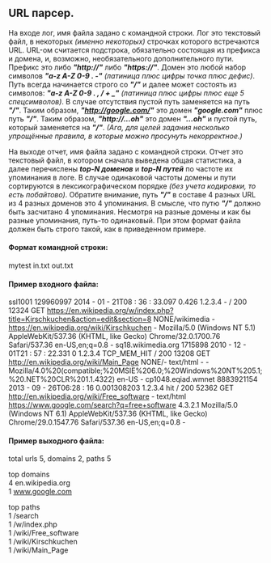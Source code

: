 ## URL парсер.
На входе лог, имя файла задано с командной строки.
Лог это текстовый файл, в некоторых *(именно некоторых)* строчках которого встречаются URL.
URL-ом считается подстрока, обязательно состоящая из префикса и домена, и, возможно, необязательного дополнительного пути.
Префикс это либо ***"http://"*** либо ***"https://"***.
Домен это любой набор символов ***"a-z A-Z 0-9 . -"*** *(латиница плюс цифры точка плюс дефис)*.
Путь всегда начинается строго со ***"/"*** и далее может состоять из символов: ***"a-z A-Z 0-9 . , / + _"*** *(латиница плюс цифры плюс еще 5 спецсимволов)*.
В случае отсутствия пустой путь заменяется на путь ***"/"***.
Таким образом, ***"http://google.com/"*** это домен ***"google.com"*** плюс путь ***"/"***.
Таким образом, ***"http://...oh"*** это домен ***"...oh"*** и пустой путь, который заменяется на ***"/"***.
*(Ага, для целей задания несколько упрощённые правила, в которые можно просунуть некорректное.)*

На выходе отчет, имя файла задано с командной строки.
Отчет это текстовый файл, в котором сначала выведена общая статистика, а далее перечислены ***top-N доменов*** и ***top-N путей*** по частоте их упоминания в логе.
В случае одинаковой частоты домены и пути сортируются в лексикографическом порядке *(без учета кодировки, то есть побайтово)*.
Обратите внимание, путь ***"/"*** в составе 4 разных URL из 4 разных доменов это 4 упоминания.
В смысле, что путю ***"/"*** должно быть засчитано 4 упоминания. Несмотря на разные домены и как бы разные упоминания, путь-то одинаковый.
При этом формат файла должен быть строго такой, как в приведенном примере.
#### Формат командной строки:
mytest in.txt out.txt

#### Пример входного файла:
ssl1001 129960997 2014 - 01 - 21T08 : 36 : 33.097 0.426 1.2.3.4 - / 200 12324 GET https://en.wikipedia.org/w/index.php?title=Kirschkuchen&action=edit&section=8	NONE/wikimedia - https://en.wikipedia.org/wiki/Kirschkuchen	- Mozilla/5.0 (Windows NT 5.1) AppleWebKit/537.36 (KHTML, like Gecko) Chrome/32.0.1700.76 Safari/537.36 en-US,en;q=0.8 -
sq18.wikimedia.org 1715898 2010 - 12 - 01T21 : 57 : 22.331 0 1.2.3.4 TCP_MEM_HIT / 200 13208 GET http://en.wikipedia.org/wiki/Main_Page	NONE/- text/html - - Mozilla/4.0%20(compatible;%20MSIE%206.0;%20Windows%20NT%205.1;%20.NET%20CLR%201.1.4322) en-US -
cp1048.eqiad.wmnet 8883921154 2013 - 09 - 26T06:28 : 16 0.001308203 1.2.3.4 hit / 200 52362 GET http://en.wikipedia.org/wiki/Free_software	- text/html https://www.google.com/search?q=free+software	4.3.2.1 Mozilla/5.0 (Windows NT 6.1) AppleWebKit/537.36 (KHTML, like Gecko) Chrome/29.0.1547.76 Safari/537.36 en-US,en;q=0.8 -

#### Пример выходного файла:
total urls 5, domains 2, paths 5<br>

top domains<br>
4 en.wikipedia.org<br>
1 www.google.com<br>

top paths<br>
1 /search<br>
1 /w/index.php<br>
1 /wiki/Free_software<br>
1 /wiki/Kirschkuchen<br>
1 /wiki/Main_Page

